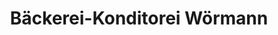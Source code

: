 ---
title: "Bäckerei-Konditorei Wörmann"
url: /vierkirchen/baeckerei-konditorei-woermann-groebmaierstrasse/
shop: Bäckerei
---